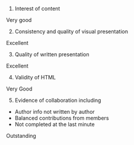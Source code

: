 1. Interest of content

Very good

2. Consistency and quality of visual presentation

Excellent

3. Quality of written presentation

Excellent

4. Validity of HTML

Very Good

5. Evidence of collaboration including
  - Author info not written by author
  - Balanced contributions from members
  - Not completed at the last minute

Outstanding
